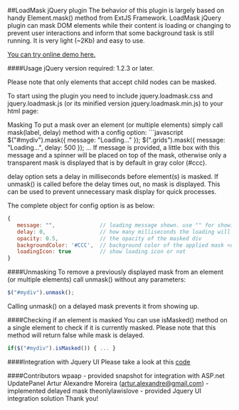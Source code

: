 ##LoadMask jQuery plugin
The behavior of this plugin is largely based on handy Element.mask() method from ExtJS Framework.
LoadMask jQuery plugin can mask DOM elements while their content is loading or changing to prevent user interactions and inform that some background task is still running. It is very light (~2Kb) and easy to use.

[You can try online demo here.](http://jquery-loadmask.googlecode.com/svn/trunk/demo/index.html)

####Usage
jQuery version required: 1.2.3 or later.

Please note that only elements that accept child nodes can be masked.

To start using the plugin you need to include jquery.loadmask.css and jquery.loadmask.js (or its minified version jquery.loadmask.min.js) to your html page:

<link href="jquery.loadmask.css" rel="stylesheet" type="text/css" />
<script type="text/javascript" src="jquery.loadmask.min.js"></script>
Masking
To put a mask over an element (or multiple elements) simply call mask(label, delay) method with a config option:
```javascript
$("#mydiv").mask({ message: "Loading..." });
$(".grids").mask({ message: "Loading...", delay: 500 });
...
If message is provided, a little box with this message and a spinner will be placed on top of the mask, otherwise only a transparent  mask is displayed that is by default in gray color (#ccc).

delay option sets a delay in milliseconds before element(s) is masked. If unmask() is called before the delay times out, no mask is displayed. This can be used to prevent unnecessary mask display for quick processes.

The complete object for config option is as below:
```javascript
{
   message: "",              // loading message shown. use "" for showing no message. message could contain html as well
   delay: 0,                 // how many milliseconds the loading will be displayed
   opacity: 0.5,             // the opacity of the masked div
   backgroundColor: '#CCC',  // background color of the applied mask <div> element
   loadingIcon: true         // show loading icon or not
}
```
####Unmasking
To remove a previously displayed mask from an element (or multiple elements) call unmask() without any parameters:
```javascript
$("#mydiv").unmask();
```
Calling unmask() on a delayed mask prevents it from showing up.

####Checking if an element is masked
You can use isMasked() method on a single element to check if it is currently masked. Please note that this method will return false while mask is delayed.
```javascript
if($("#mydiv").isMasked()) { ... }
```
####Integration with Jquery UI
Please take a look at this [code](https://code.google.com/p/jquery-loadmask/issues/detail?id=4&can=1)

####Contributors
wpaap - provided snapshot for integration with ASP.net UpdatePanel
Artur Alexandre Moreira (artur.alexandre@gmail.com) - implemented delayed mask
theonlylawislove - provided Jquery UI integration solution
Thank you!
